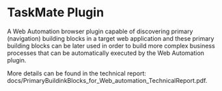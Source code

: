 # TaskMate Plugin
A Web Automation browser plugin capable of discovering primary (navigation) building blocks in a target web application and these primary building blocks can be later used in order to build more complex business processes that can be automatically executed by the Web Automation plugin.

More details can be found in the technical report: docs/PrimaryBuildinkBlocks_for_Web_automation_TechnicalReport.pdf.
